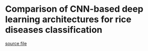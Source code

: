 # Comparison of CNN-based deep learning architectures for rice diseases classification

[source file](./CNN-2023.7-PlantLeafDiseaseDetection.pdf)

